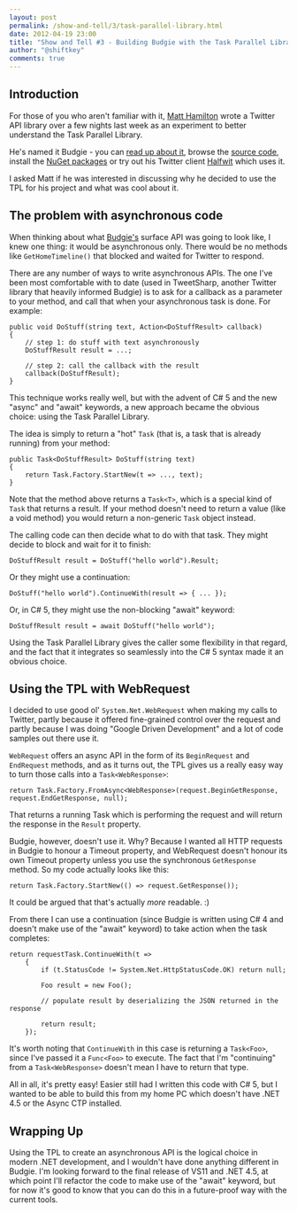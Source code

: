 ```yaml
--- 
layout: post
permalink: /show-and-tell/3/task-parallel-library.html
date: 2012-04-19 23:00
title: "Show and Tell #3 - Building Budgie with the Task Parallel Library (TPL)"
author: "@shiftkey"
comments: true
---
```


## Introduction

For those of you who aren't familiar with it, [Matt Hamilton](http://twitter.com/mabster) wrote a Twitter API library over a few nights last week as an experiment to better understand the Task Parallel Library.

He's named it Budgie - you can [read up about it](http://matthamilton.net/budgie), browse the [source code](http://bitbucket.org/mabster/budgie), install the [NuGet packages](http://nuget.org/packages/Budgie) or try out his Twitter client [Halfwit](http://madprops.org/halfwit/) which uses it.

I asked Matt if he was interested in discussing why he decided to use the TPL for his project and what was cool about it.

## The problem with asynchronous code

When thinking about what [Budgie's](http://matthamilton.net/budgie) surface API was going to look like, I knew one thing: it would be asynchronous only. There would be no methods like `GetHomeTimeline()` that blocked and waited for Twitter to respond.

There are any number of ways to write asynchronous APIs. The one I've been most comfortable with to date (used in TweetSharp, another Twitter library that heavily informed Budgie) is to ask for a callback as a parameter to your method, and call that when your asynchronous task is done. For example:

    public void DoStuff(string text, Action<DoStuffResult> callback)
    {
        // step 1: do stuff with text asynchronously
        DoStuffResult result = ...;

        // step 2: call the callback with the result
        callback(DoStuffResult);
    }

This technique works really well, but with the advent of C# 5 and the new "async" and "await" keywords, a new approach became the obvious choice: using the Task Parallel Library.

The idea is simply to return a "hot" `Task` (that is, a task that is already running) from your method:

    public Task<DoStuffResult> DoStuff(string text)
    {
        return Task.Factory.StartNew(t => ..., text);
    }

Note that the method above returns a `Task<T>`, which is a special kind of `Task` that returns a result. If your method doesn't need to return a value (like a void method) you would return a non-generic `Task` object instead.

The calling code can then decide what to do with that task. They might decide to block and wait for it to finish:

    DoStuffResult result = DoStuff("hello world").Result;

Or they might use a continuation:

    DoStuff("hello world").ContinueWith(result => { ... });

Or, in C# 5, they might use the non-blocking "await" keyword:

    DoStuffResult result = await DoStuff("hello world");

Using the Task Parallel Library gives the caller some flexibility in that regard, and the fact that it integrates so seamlessly into the C# 5 syntax made it an obvious choice.

## Using the TPL with WebRequest

I decided to use good ol' `System.Net.WebRequest` when making my calls to Twitter, partly because it offered fine-grained control over the request and partly because I was doing "Google Driven Development" and a lot of code samples out there use it.

`WebRequest` offers an async API in the form of its `BeginRequest` and `EndRequest` methods, and as it turns out, the TPL gives us a really easy way to turn those calls into a `Task<WebResponse>`:

    return Task.Factory.FromAsync<WebResponse>(request.BeginGetResponse, request.EndGetResponse, null);

That returns a running Task which is performing the request and will return the response in the `Result` property.

Budgie, however, doesn't use it. Why? Because I wanted all HTTP requests in Budgie to honour a Timeout property, and WebRequest doesn't honour its own Timeout property unless you use the synchronous `GetResponse` method. So my code actually looks like this:

    return Task.Factory.StartNew(() => request.GetResponse());

It could be argued that that's actually _more_ readable. :)

From there I can use a continuation (since Budgie is written using C# 4 and doesn't make use of the "await" keyword) to take action when the task completes:

    return requestTask.ContinueWith(t =>
        {
            if (t.StatusCode != System.Net.HttpStatusCode.OK) return null;

            Foo result = new Foo();
            
            // populate result by deserializing the JSON returned in the response

            return result;
        });

It's worth noting that `ContinueWith` in this case is returning a `Task<Foo>`, since I've passed it a `Func<Foo>` to execute. The fact that I'm "continuing" from a `Task<WebResponse>` doesn't mean I have to return that type.

All in all, it's pretty easy! Easier still had I written this code with C# 5, but I wanted to be able to build this from my home PC which doesn't have .NET 4.5 or the Async CTP installed.

## Wrapping Up

Using the TPL to create an asynchronous API is the logical choice in modern .NET development, and I wouldn't have done anything different in Budgie. I'm looking forward to the final release of VS11 and .NET 4.5, at which point I'll refactor the code to make use of the "await" keyword, but for now it's good to know that you can do this in a future-proof way with the current tools.
